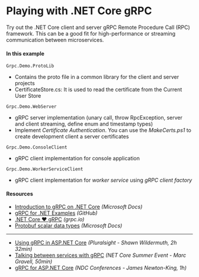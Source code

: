 # Playing with .NET Core gRPC
Try out the .NET Core client and server gRPC Remote Procedure Call (RPC) framework. This can be a good fit for high-performance or streaming communication between microservices.

#### In this example

`Grpc.Demo.ProtoLib`

- Contains the proto file in a common library for the client and server projects
- CertificateStore.cs: It is used to read the certificate from the Current User Store

`Grpc.Demo.WebServer`

- gRPC server implementation (unary call, throw RpcException, server and client streaming, define enum and timestamp types)
- Implement *Certificate Authentication*. You can use the *MakeCerts.ps1* to create development client a server certificates

`Grpc.Demo.ConsoleClient`

- gRPC client implementation for console application

`Grpc.Demo.WorkerServiceClient`

- gRPC client implementation for *worker service* using *gRPC client factory*

#### Resources

- [Introduction to gRPC on .NET Core](https://docs.microsoft.com/en-us/aspnet/core/grpc) *(Microsoft Docs)*
- [gRPC for .NET Examples](https://github.com/grpc/grpc-dotnet/tree/master/examples#grpc-for-net-examples) *(GitHub)*
- [.NET Core ❤ gRPC](https://grpc.io/blog/grpc-on-dotnetcore/) *(grpc.io)*
- [Protobuf scalar data types](https://docs.microsoft.com/en-us/dotnet/architecture/grpc-for-wcf-developers/protobuf-data-types) *(Microsoft Docs)*
---
- [Using gRPC in ASP.NET Core](https://app.pluralsight.com/library/courses/aspnet-core-grpc/table-of-contents) *(Pluralsight - Shawn Wildermuth, 2h 32min)*
- [Talking between services with gRPC](https://www.youtube.com/watch?v=W-bULzA0ki8) *(NET Core Summer Event - Marc Gravell, 50min)*
- [gRPC for ASP.NET Core](https://www.youtube.com/watch?v=JpM95-Wplzo) *(NDC Conferences - James Newton-King, 1h)*
